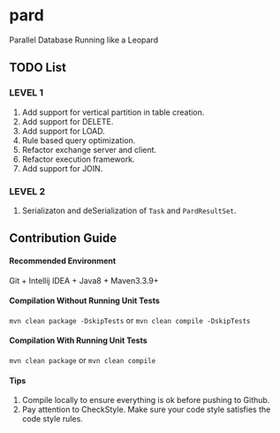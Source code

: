 # pard
Parallel Database Running like a Leopard

## TODO List
### LEVEL 1
1. Add support for vertical partition in table creation.
2. Add support for DELETE.
3. Add support for LOAD.
4. Rule based query optimization.
5. Refactor exchange server and client.
6. Refactor execution framework.
7. Add support for JOIN.

### LEVEL 2
1. Serializaton and deSerialization of `Task` and `PardResultSet`.

## Contribution Guide
#### Recommended Environment
Git + Intellij IDEA + Java8 + Maven3.3.9+
#### Compilation Without Running Unit Tests
`mvn clean package -DskipTests` or `mvn clean compile -DskipTests`
#### Compilation With Running Unit Tests
`mvn clean package` or `mvn clean compile`

#### Tips
1. Compile locally to ensure everything is ok before pushing to Github.
2. Pay attention to CheckStyle. Make sure your code style satisfies the code style rules.
